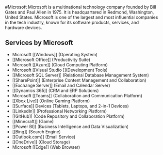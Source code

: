 #Microsoft 
Microsoft is a multinational technology company founded by Bill Gates and Paul Allen in 1975. It is headquartered in Redmond, Washington, United States. Microsoft is one of the largest and most influential companies in the tech industry, known for its software products, services, and hardware devices.

## Services by Microsoft
- Microsoft [[Windows]] (Operating System)
- [[Microsoft Office]] (Productivity Suite)
- Microsoft [[Azure]] (Cloud Computing Platform)
- Microsoft [[Visual Studio ]](Development Tools)
- [[Microsoft SQL Server]] (Relational Database Management System)
- [[SharePoint]] (Enterprise Content Management and Collaboration)
- [[Exchange Server]] (Email and Calendar Server)
- [[Dynamics 365]] (CRM and ERP Solutions)
- Microsoft [[Teams]] (Collaboration and Communication Platform)
- [[Xbox Live]] (Online Gaming Platform)
- [[Surface]] Devices (Tablets, Laptops, and 2-in-1 Devices)
- [[LinkedIn]] (Professional Networking Platform)
- [[GitHub]] (Code Repository and Collaboration Platform)
- [[Minecraft]] (Game)
- [[Power BI]] (Business Intelligence and Data Visualization)
- [[Bing]] (Search Engine)
- [[Outlook.com]] (Email Service)
- [[OneDrive]] (Cloud Storage)
- Microsoft [[Edge]] (Web Browser)